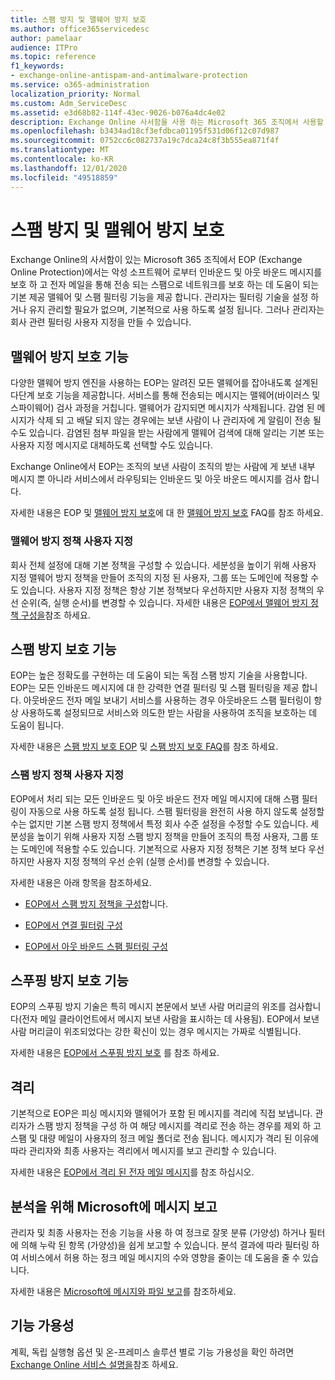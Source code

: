 ```yaml
---
title: 스팸 방지 및 맬웨어 방지 보호
ms.author: office365servicedesc
author: pamelaar
audience: ITPro
ms.topic: reference
f1_keywords:
- exchange-online-antispam-and-antimalware-protection
ms.service: o365-administration
localization_priority: Normal
ms.custom: Adm_ServiceDesc
ms.assetid: e3d68b82-114f-43ec-9026-b076a4dc4e02
description: Exchange Online 사서함을 사용 하는 Microsoft 365 조직에서 사용할 수 있는 스팸 방지 및 맬웨어 방지 보호 기능에 대해 알아봅니다.
ms.openlocfilehash: b3434ad18cf3efdbca01195f531d06f12c07d987
ms.sourcegitcommit: 0752cc6c082737a19c7dca24c8f3b555ea871f4f
ms.translationtype: MT
ms.contentlocale: ko-KR
ms.lasthandoff: 12/01/2020
ms.locfileid: "49518859"
---
```

# <a name="anti-spam-and-anti-malware-protection"></a>스팸 방지 및 맬웨어 방지 보호

Exchange Online의 사서함이 있는 Microsoft 365 조직에서 EOP (Exchange Online Protection)에서는 악성 소프트웨어 로부터 인바운드 및 아웃 바운드 메시지를 보호 하 고 전자 메일을 통해 전송 되는 스팸으로 네트워크를 보호 하는 데 도움이 되는 기본 제공 맬웨어 및 스팸 필터링 기능을 제공 합니다. 관리자는 필터링 기술을 설정 하거나 유지 관리할 필요가 없으며, 기본적으로 사용 하도록 설정 됩니다. 그러나 관리자는 회사 관련 필터링 사용자 지정을 만들 수 있습니다.

## <a name="anti-malware-protection"></a>맬웨어 방지 보호 기능

다양한 맬웨어 방지 엔진을 사용하는 EOP는 알려진 모든 맬웨어를 잡아내도록 설계된 다단계 보호 기능을 제공합니다. 서비스를 통해 전송되는 메시지는 맬웨어(바이러스 및 스파이웨어) 검사 과정을 거칩니다. 맬웨어가 감지되면 메시지가 삭제됩니다. 감염 된 메시지가 삭제 되 고 배달 되지 않는 경우에는 보낸 사람이 나 관리자에 게 알림이 전송 될 수도 있습니다. 감염된 첨부 파일을 받는 사람에게 맬웨어 검색에 대해 알리는 기본 또는 사용자 지정 메시지로 대체하도록 선택할 수도 있습니다.

Exchange Online에서 EOP는 조직의 보낸 사람이 조직의 받는 사람에 게 보낸 내부 메시지 뿐 아니라 서비스에서 라우팅되는 인바운드 및 아웃 바운드 메시지를 검사 합니다.

자세한 내용은 EOP 및 [맬웨어 방지 보호](https://docs.microsoft.com/microsoft-365/security/office-365-security/anti-malware-protection-faq-eop)에 대 한 [맬웨어 방지 보호](https://docs.microsoft.com/microsoft-365/security/office-365-security/anti-malware-protection) FAQ를 참조 하세요.

### <a name="customize-anti-malware-policies"></a>맬웨어 방지 정책 사용자 지정

회사 전체 설정에 대해 기본 정책을 구성할 수 있습니다. 세분성을 높이기 위해 사용자 지정 맬웨어 방지 정책을 만들어 조직의 지정 된 사용자, 그룹 또는 도메인에 적용할 수도 있습니다. 사용자 지정 정책은 항상 기본 정책보다 우선하지만 사용자 지정 정책의 우선 순위(즉, 실행 순서)를 변경할 수 있습니다. 자세한 내용은 [EOP에서 맬웨어 방지 정책 구성을](https://docs.microsoft.com/microsoft-365/security/office-365-security/configure-anti-malware-policies)참조 하세요.

## <a name="anti-spam-protection"></a>스팸 방지 보호 기능

EOP는 높은 정확도를 구현하는 데 도움이 되는 독점 스팸 방지 기술을 사용합니다. EOP는 모든 인바운드 메시지에 대 한 강력한 연결 필터링 및 스팸 필터링을 제공 합니다. 아웃바운드 전자 메일 보내기 서비스를 사용하는 경우 아웃바운드 스팸 필터링이 항상 사용하도록 설정되므로 서비스와 의도한 받는 사람을 사용하여 조직을 보호하는 데 도움이 됩니다.

자세한 내용은 [스팸 방지 보호 EOP](https://docs.microsoft.com/microsoft-365/security/office-365-security/anti-spam-protection) 및 [스팸 방지 보호 FAQ](https://docs.microsoft.com/microsoft-365/security/office-365-security/anti-spam-protection-faq)를 참조 하세요.

### <a name="customize-anti-spam-policies"></a>스팸 방지 정책 사용자 지정

EOP에서 처리 되는 모든 인바운드 및 아웃 바운드 전자 메일 메시지에 대해 스팸 필터링이 자동으로 사용 하도록 설정 됩니다. 스팸 필터링을 완전히 사용 하지 않도록 설정할 수는 없지만 기본 스팸 방지 정책에서 특정 회사 수준 설정을 수정할 수도 있습니다. 세분성을 높이기 위해 사용자 지정 스팸 방지 정책을 만들어 조직의 특정 사용자, 그룹 또는 도메인에 적용할 수도 있습니다. 기본적으로 사용자 지정 정책은 기본 정책 보다 우선 하지만 사용자 지정 정책의 우선 순위 (실행 순서)를 변경할 수 있습니다.

자세한 내용은 아래 항목을 참조하세요.

- [EOP에서 스팸 방지 정책을 구성](https://docs.microsoft.com/microsoft-365/security/office-365-security/configure-your-spam-filter-policies)합니다.

- [EOP에서 연결 필터링 구성](https://docs.microsoft.com/microsoft-365/security/office-365-security/configure-the-connection-filter-policy)

- [EOP에서 아웃 바운드 스팸 필터링 구성](https://docs.microsoft.com/microsoft-365/security/office-365-security/configure-the-outbound-spam-policy)

## <a name="anti-spoofing-protection"></a>스푸핑 방지 보호 기능

EOP의 스푸핑 방지 기술은 특히 메시지 본문에서 보낸 사람 머리글의 위조를 검사합니다(전자 메일 클라이언트에서 메시지 보낸 사람을 표시하는 데 사용됨). EOP에서 보낸 사람 머리글이 위조되었다는 강한 확신이 있는 경우 메시지는 가짜로 식별됩니다.

자세한 내용은 [EOP에서 스푸핑 방지 보호](https://docs.microsoft.com/microsoft-365/security/office-365-security/anti-spoofing-protection) 를 참조 하세요.

## <a name="quarantine"></a>격리

기본적으로 EOP은 피싱 메시지와 맬웨어가 포함 된 메시지를 격리에 직접 보냅니다. 관리자가 스팸 방지 정책을 구성 하 여 해당 메시지를 격리로 전송 하는 경우를 제외 하 고 스팸 및 대량 메일이 사용자의 정크 메일 폴더로 전송 됩니다. 메시지가 격리 된 이유에 따라 관리자와 최종 사용자는 격리에서 메시지를 보고 관리할 수 있습니다.

자세한 내용은 [EOP에서 격리 된 전자 메일 메시지](https://docs.microsoft.com/microsoft-365/security/office-365-security/quarantine-email-messages)를 참조 하십시오.

## <a name="report-messages-to-microsoft-for-analysis"></a>분석을 위해 Microsoft에 메시지 보고

관리자 및 최종 사용자는 전송 기능을 사용 하 여 정크로 잘못 분류 (가양성) 하거나 필터에 의해 누락 된 항목 (가양성)을 쉽게 보고할 수 있습니다. 분석 결과에 따라 필터링 하 여 서비스에서 허용 하는 정크 메일 메시지의 수와 영향을 줄이는 데 도움을 줄 수 있습니다.

자세한 내용은 [Microsoft에 메시지와 파일 보고](https://docs.microsoft.com/microsoft-365/security/office-365-security/report-junk-email-messages-to-microsoft)를 참조하세요.

## <a name="feature-availability"></a>기능 가용성

계획, 독립 실행형 옵션 및 온-프레미스 솔루션 별로 기능 가용성을 확인 하려면 [Exchange Online 서비스 설명을](exchange-online-service-description.md)참조 하세요.
